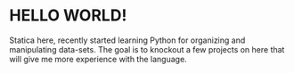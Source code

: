 # HELLO WORLD!
Statica here, recently started learning Python for organizing and manipulating data-sets. The goal is to knockout a few projects on here 
that will give me more experience with the language. 
